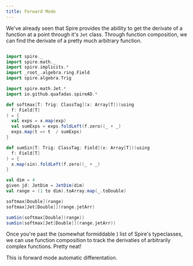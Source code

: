 ```yaml
---
title: Forward Mode
---
```


We've already seen that Spire provides the abillity to get the derivate of a function at a point through it's `Jet` class. Through function composition, we can find the derivate of a pretty much arbitrary function. 

```scala mdoc

import spire._
import spire.math._
import spire.implicits.*
import _root_.algebra.ring.Field
import spire.algebra.Trig

import spire.math.Jet.*
import io.github.quafadas.spireAD.*

def softmax[T: Trig: ClassTag](x: Array[T])(using  
  f: Field[T]  
) = {    
  val exps = x.map(exp)
  val sumExps = exps.foldLeft(f.zero)(_ + _)
  exps.map(t => t  / sumExps)
}

def sumSin[T: Trig: ClassTag: Field](x: Array[T])(using  
  f: Field[T]  
) = {    
  x.map(sin).foldLeft(f.zero)(_ + _)  
}

val dim = 4
given jd: JetDim = JetDim(dim)
val range = (1 to dim).toArray.map(_.toDouble)

softmax[Double](range)
softmax[Jet[Double]](range.jetArr)

sumSin(softmax[Double](range))
sumSin(softmax[Jet[Double]](range.jetArr))

```

Once you're past the (somewhat formiddable ) list of Spire's typeclasses, we can use function composition to track  the derivaties of arbitrarily complex functions. Pretty neat!

This is forward mode automatic differentation. 